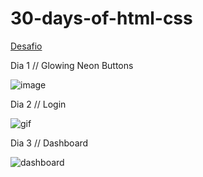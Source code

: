 # 30-days-of-html-css
[Desafio](https://dev.to/somanathgoudar/30dayschallenge-30-days-extreme-html-css-challenge-50k1)

Dia 1 // Glowing Neon Buttons	

![image](https://user-images.githubusercontent.com/74930052/149359758-700dcf23-8fa3-4027-b28b-52037c0ccec1.png)

Dia 2 // Login  

![gif](https://user-images.githubusercontent.com/74930052/149370056-be551083-84e3-4c59-ae54-eefa929c18b1.gif)

Dia 3 // Dashboard

![dashboard](https://user-images.githubusercontent.com/74930052/149579393-8cf9256f-ba0d-45bf-9093-21686d4c7571.gif)
